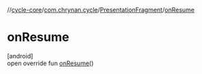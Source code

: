 //[cycle-core](../../../index.md)/[com.chrynan.cycle](../index.md)/[PresentationFragment](index.md)/[onResume](on-resume.md)

# onResume

[android]\
open override fun [onResume](on-resume.md)()
